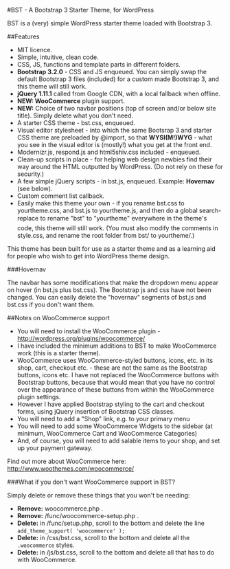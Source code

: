 #BST - A Bootstrap 3 Starter Theme, for WordPress

BST is a (very) simple WordPress starter theme loaded with Bootstrap 3.

##Features

* MIT licence.
* Simple, intuitive, clean code.
* CSS, JS, functions and template parts in different folders.
* **Bootstrap 3.2.0** - CSS and JS enqueued. You can simply swap the default Bootstrap 3 files (included) for a custom made Bootstrap 3, and this theme will still work.
* **jQuery 1.11.1** called from Google CDN, with a local fallback when offline.
* **NEW: WooCommerce** plugin support.
* **NEW:** Choice of two navbar positions (top of screen and/or below site title). Simply delete what you don't need.
* A starter CSS theme - bst.css, enqueued.
* Visual editor stylesheet - into which the same Bootsrap 3 and starter CSS theme are preloaded by @import, so that **WYSI(M!)WYG** - what you see in the visual editor is (mostly!) what you get at the front end.
* Modernizr.js, respond.js and html5shiv.css included - enqueued.
* Clean-up scripts in place - for helping web design newbies find their way around the HTML outputted by WordPress. (Do not rely on these for security.)
* A few simple jQuery scripts - in bst.js, enqueued. Example: **Hovernav** (see below).
* Custom comment list callback.
* Easily make this theme your own - if you rename bst.css to yourtheme.css, and bst.js to yourtheme.js, and then do a global search-replace to rename "bst" to "yourtheme" everywhere in the theme's code, this theme will still work. (You must also modify the comments in style.css, and rename the root folder from bst/ to yourtheme/.)

This theme has been built for use as a starter theme and as a learning aid for people who wish to get into WordPress theme design.

###Hovernav

The navbar has some modifications that make the dropdown menu appear on hover (in bst.js plus bst.css). The Bootstrap js and css have not been changed. You can easily delete the "hovernav" segments of bst.js and bst.css if you don't want them. 

##Notes on WooCommerce support

* You will need to install the WooCommerce plugin - http://wordpress.org/plugins/woocommerce/
* I have included the minimum additions to BST to make WooCommerce work (this is a starter theme).
* WooCommerce uses WooCommerce-styled buttons, icons, etc. in its shop, cart, checkout etc. - these are not the same as the Bootstrap buttons, icons etc. I have not replaced the WooCommerce buttons with Bootstrap buttons, because that would mean that you have no control over the appearance of these buttons from within the WooCommerce plugin settings.
* However I have applied Bootstrap styling to the cart and checkout forms, using jQuery insertion of Bootstrap CSS classes.
* You will need to add a "Shop" link, e.g. to your primary menu
* You will need to add some WooCommerce Widgets to the sidebar (at minimum, WooCommerce Cart and WooCommerce Categories)
* And, of course, you will need to add salable items to your shop, and set up your payment gateway.

Find out more about WooCommerce here: http://www.woothemes.com/woocommerce/

###What if you don't want WooCommerce support in BST?

Simply delete or remove these things that you won't be needing:

* **Remove:** woocommerce.php .
* **Remove:** /func/woocommerce-setup.php .
* **Delete:** in /func/setup.php, scroll to the bottom and delete the line
`add_theme_support( 'woocommerce' );`
* **Delete:** in /css/bst.css, scroll to the bottom and delete all the `.woocommerce` styles.
* **Delete:** in /js/bst.css, scroll to the bottom and delete all that has to do with WooCommerce.
